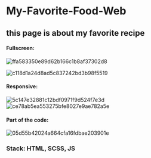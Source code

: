 # My-Favorite-Food-Web
## this page is about my favorite recipe 

#### Fullscreen:


![ffa583350e89d62b166c1b8af37302d8](https://github.com/Miharu669/My-Favorite-Food-Web/assets/168824422/23a92238-1e46-466d-a645-4367afcb0482)

![c118d1a24d8ad5c837242bd3b98f5519](https://github.com/Miharu669/My-Favorite-Food-Web/assets/168824422/797d5c09-52cc-44b3-8f23-e3acae5d9177)



#### Responsive:



![5c147e32881c12bdf0971f9d524f7e3d](https://github.com/Miharu669/My-Favorite-Food-Web/assets/168824422/f15a189f-32d9-48ef-9ac2-8288cc5d5a26)                  ![ce78ab5ea553275bfe8027e9ae782a5e](https://github.com/Miharu669/My-Favorite-Food-Web/assets/168824422/aaa0a100-707b-4fcc-b01e-6f22b855c58b)


#### Part of the code:


![05d55b42024a664cfa16fdbae203901e](https://github.com/Miharu669/My-Favorite-Food-Web/assets/168824422/1af8e39e-2bbd-4cb4-9cfc-5c37af85f2ce)

### Stack: HTML, SCSS, JS

